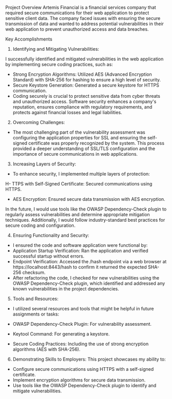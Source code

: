 Project Overview
Artemis Financial is a financial services company that required secure communications for their web application to protect sensitive client data. The company faced issues with ensuring the secure transmission of data and wanted to address potential vulnerabilities in their web application to prevent unauthorized access and data breaches.

Key Accomplishments
1. Identifying and Mitigating Vulnerabilities:
   
I successfully identified and mitigated vulnerabilities in the web application by implementing secure coding practices, such as:

- Strong Encryption Algorithms: Utilized AES (Advanced Encryption Standard) with SHA-256 for hashing to ensure a high level of security.
- Secure Keystore Generation: Generated a secure keystore for HTTPS communication.
- Coding securely is crucial to protect sensitive data from cyber threats and unauthorized access. Software security enhances a company's reputation, ensures compliance with regulatory requirements, and protects against financial losses and legal liabilities.

2. Overcoming Challenges:
- The most challenging part of the vulnerability assessment was configuring the application properties for SSL and ensuring the self-signed certificate was properly recognized by the system. This process provided a deeper understanding of SSL/TLS configuration and the importance of secure communications in web applications.

3. Increasing Layers of Security:
- To enhance security, I implemented multiple layers of protection:

H- TTPS with Self-Signed Certificate: Secured communications using HTTPS.
- AES Encryption: Ensured secure data transmission with AES encryption.

In the future, I would use tools like the OWASP Dependency-Check plugin to regularly assess vulnerabilities and determine appropriate mitigation techniques. Additionally, I would follow industry-standard best practices for secure coding and configuration.

4. Ensuring Functionality and Security:
- I ensured the code and software application were functional by:
- Application Startup Verification: Ran the application and verified successful startup without errors.
- Endpoint Verification: Accessed the /hash endpoint via a web browser at https://localhost:8443/hash to confirm it returned the expected SHA-256 checksum.
- After refactoring the code, I checked for new vulnerabilities using the OWASP Dependency-Check plugin, which identified and addressed any known vulnerabilities in the project dependencies.

5. Tools and Resources:
- I utilized several resources and tools that might be helpful in future assignments or tasks:

- OWASP Dependency-Check Plugin: For vulnerability assessment.
- Keytool Command: For generating a keystore.
- Secure Coding Practices: Including the use of strong encryption algorithms (AES with SHA-256).

6. Demonstrating Skills to Employers:
This project showcases my ability to:

- Configure secure communications using HTTPS with a self-signed certificate.
- Implement encryption algorithms for secure data transmission.
- Use tools like the OWASP Dependency-Check plugin to identify and mitigate vulnerabilities.
